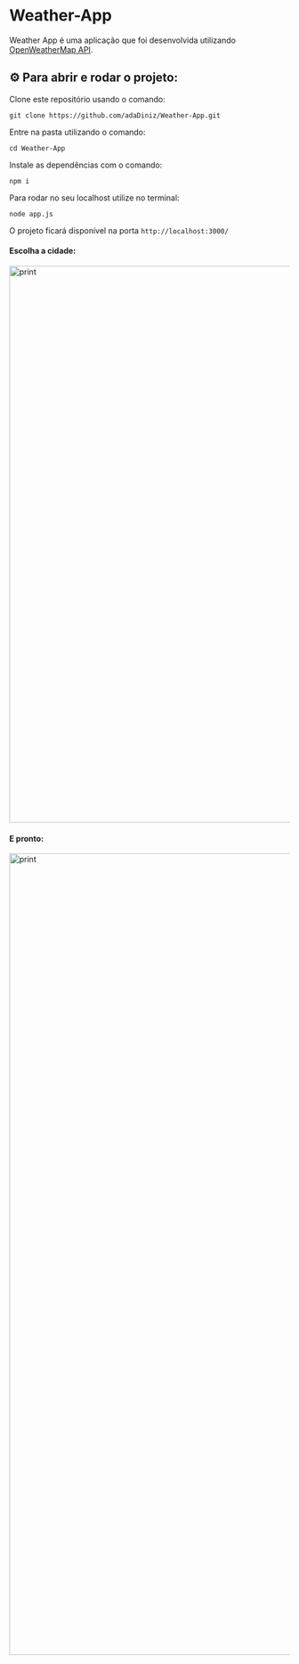 # Weather-App

Weather App é uma aplicação que foi desenvolvida utilizando [OpenWeatherMap API](https://openweathermap.org/api). 

## ⚙️ Para abrir e rodar o projeto:

Clone este repositório usando o comando:

```
git clone https://github.com/adaDiniz/Weather-App.git
```

Entre na pasta utilizando o comando:

```
cd Weather-App
```

Instale as dependências com o comando:

```
npm i
```

Para rodar no seu localhost utilize no terminal:

```
node app.js
```

O projeto ficará disponível na porta ``http://localhost:3000/``

#### Escolha a cidade: 

<img width="1000" alt="print" src="https://user-images.githubusercontent.com/100374064/209719737-62fbb06f-d40a-400e-9199-b1328e7f21b6.png">

#### E pronto: 

<img width="1440" alt="print" src="https://user-images.githubusercontent.com/100374064/209719770-85d566dd-1919-4d98-a47b-350331dce230.png">
